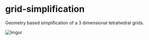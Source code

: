 # grid-simplification
Geometry based simplification of a 3 dimensional tetrahedral grids.

![Imgur](http://i.imgur.com/MttMDmj.png?1)
